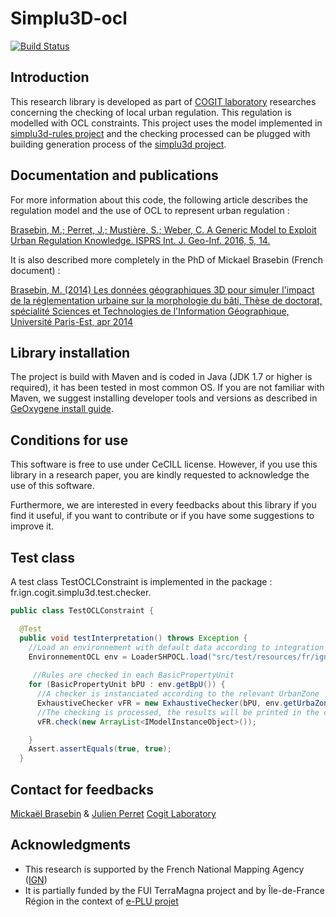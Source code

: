 # Simplu3D-ocl

[![Build Status](https://travis-ci.org/IGNF/simplu3D-ocl.svg?branch=master)](https://travis-ci.org/IGNF/simplu3D-ocl)

Introduction
---------------------

This research library is developed as part of [COGIT laboratory](http://recherche.ign.fr/labos/cogit/accueilCOGIT.php) researches concerning the checking of local urban regulation. This regulation is modelled with OCL constraints. This project uses the model implemented in [simplu3d-rules project](https://github.com/IGNF/simplu3d-rules) and the checking processed can be plugged with building generation process of the [simplu3d project](https://github.com/IGNF/simplu3d).



Documentation and publications
---------------------

For more information about this code, the following article describes the regulation model and the use of OCL to represent urban regulation :

[Brasebin, M.; Perret, J.; Mustière, S.; Weber, C. A Generic Model to Exploit Urban Regulation Knowledge. ISPRS Int. J. Geo-Inf. 2016, 5, 14.](http://www.mdpi.com/2220-9964/5/2/14/htm)

It is also described more completely in the PhD of Mickael Brasebin (French document) :

[Brasebin, M. (2014) Les données géographiques 3D pour simuler l'impact de la réglementation urbaine sur la morphologie du bâti, Thèse de doctorat, spécialité Sciences et Technologies de l'Information Géographique, Université Paris-Est, apr 2014](http://recherche.ign.fr/labos/cogit/publiCOGITDetail.php?idpubli=5016)



Library installation
---------------------
The project is build with Maven and is coded in Java (JDK 1.7 or higher is required), it has been tested in most common OS. If you are not familiar with Maven, we suggest installing developer tools and versions as described in [GeOxygene install guide](http://oxygene-project.sourceforge.net/documentation/developer/install.html).

Conditions for use
---------------------
This software is free to use under CeCILL license. However, if you use this library in a research paper, you are kindly requested to acknowledge the use of this software.

Furthermore, we are interested in every feedbacks about this library if you find it useful, if you want to contribute or if you have some suggestions to improve it.

Test class
---------------------


A test class TestOCLConstraint is implemented in the package : fr.ign.cogit.simplu3d.test.checker.

```Java
public class TestOCLConstraint {

  @Test
  public void testInterpretation() throws Exception {
    //Load an environnement with default data according to integration process described in Simplu3D-rules project
    EnvironnementOCL env = LoaderSHPOCL.load("src/test/resources/fr/ign/cogit/simplu3d/data/");
    
     //Rules are checked in each BasicPropertyUnit
    for (BasicPropertyUnit bPU : env.getBpU()) {
      //A checker is instanciated according to the relevant UrbanZone
      ExhaustiveChecker vFR = new ExhaustiveChecker(bPU, env.getUrbaZoneOCL().get(0));
      //The checking is processed, the results will be printed in the console
      vFR.check(new ArrayList<IModelInstanceObject>());

    }
    Assert.assertEquals(true, true);
  }
```

Contact for feedbacks
---------------------
[Mickaël Brasebin](http://recherche.ign.fr/labos/cogit/cv.php?nom=Brasebin) & [Julien Perret](http://recherche.ign.fr/labos/cogit/cv.php?prenom=Julien&nom=Perret)
[Cogit Laboratory](http://recherche.ign.fr/labos/cogit/accueilCOGIT.php)


Acknowledgments
---------------------

+ This research is supported by the French National Mapping Agency ([IGN](http://www.ign.fr))
+ It is partially funded by the FUI TerraMagna project and by Île-de-France
Région in the context of [e-PLU projet](www.e-PLU.fr)
